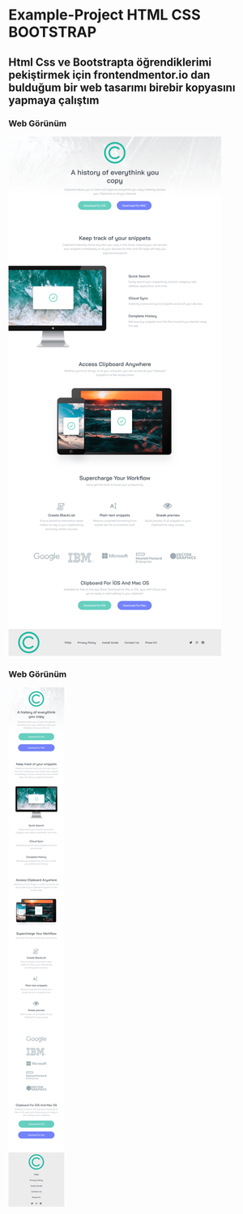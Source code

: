 ﻿# Example-Project HTML CSS BOOTSTRAP


## Html Css ve Bootstrapta öğrendiklerimi pekiştirmek için frontendmentor.io dan bulduğum bir web tasarımı birebir kopyasını yapmaya çalıştım


### Web Görünüm
![](design/screencapture-127-0-0-1-5500-examplePageForPortfolio-index-html-2022-09-07-15_07_58.png)

### Web Görünüm
![](design/screencapture-127-0-0-1-5500-examplePageForPortfolio-index-html-2022-09-07-14_59_46.png)
